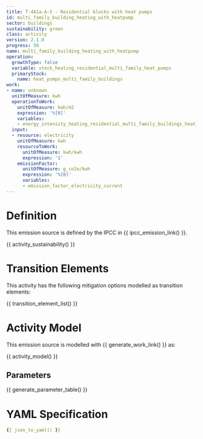 ```yaml
---
title: T-4A1a-A-5 - Residential blocks with heat pumps
id: multi_family_building_heating_with_heatpump
sector: buildings
sustainability: green
class: activity
version: 2.1.0
progress: 50
name: multi_family_building_heating_with_heatpump
operation:
  growthType: false
  variable: stock_heating_residential_multi_family_heat_pumps
  primaryStock:
    name: heat_pumps_multi_family_buildings
work:
- name: unknown
  unitOfMeasure: kwh
  operationToWork:
    unitOfMeasure: kwh/m2
    expression: '%[0]'
    variables:
    - energy_intensity_heating_residential_multi_family_buildings_heat_pumps
  input:
  - resource: electricity
    unitOfMeasure: kwh
    resourceToWork:
      unitOfMeasure: kwh/kwh
      expression: '1'
    emissionFactor:
      unitOfMeasure: g_co2e/kwh
      expression: '%[0]'
      variables:
      - emission_factor_electricity_current
---
```

# Definition
This emission source is defined by the IPCC in {{ ipcc_emission_link() }}.


{{ activity_sustainability() }}

# Transition Elements

This activity has the following mitigation options modelled as transition elements:

{{ transition_element_list() }}

# Activity Model
This emission source is modelled with {{ generate_work_link() }} as:

{{ activity_model() }}

## Parameters

{{ generate_parameter_table() }}

# YAML Specification

```yaml
{{ json_to_yaml() }}
```
